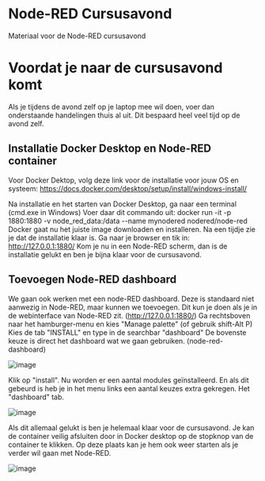 # Node-RED Cursusavond
Materiaal voor de Node-RED cursusavond

# Voordat je naar de cursusavond komt
Als je tijdens de avond zelf op je laptop mee wil doen, voer dan onderstaande handelingen thuis al uit.
Dit bespaard heel veel tijd op de avond zelf.

## Installatie Docker Desktop en Node-RED container
Voor Docker Dektop, volg deze link voor de installatie voor jouw OS en systeem:
https://docs.docker.com/desktop/setup/install/windows-install/

Na installatie en het starten van Docker Desktop, ga naar een terminal (cmd.exe in Windows)
Voer daar dit commando uit:     docker run -it -p 1880:1880 -v node_red_data:/data --name mynodered nodered/node-red
Docker gaat nu het juiste image downloaden en installeren.
Na een tijdje zie je dat de installatie klaar is.
Ga naar je browser en tik in: http://127.0.0.1:1880/
Kom je nu in een Node-RED scherm, dan is de installatie gelukt en ben je bijna klaar voor de cursusavond.

## Toevoegen Node-RED dashboard
We gaan ook werken met een node-RED dashboard.
Deze is standaard niet aanwezig in Node-RED, maar kunnen we toevoegen.
Dit kun je doen als je in de webinterface van Node-RED zit. (http://127.0.0.1:1880/)
Ga rechtsboven naar het hamburger-menu en kies "Manage palette" (of gebruik shift-Alt P)
Kies de tab "INSTALL" en type in de searchbar "dashboard"
De bovenste keuze is direct het dashboard wat we gaan gebruiken. (node-red-dashboard)

![image](https://github.com/user-attachments/assets/eb9e4006-661f-47ce-b992-db8ed9cc0134)

Klik op "install".
Nu worden er een aantal modules geïnstalleerd. En als dit gebeurd is heb je in het menu links een aantal keuzes extra gekregen.
Het "dashboard" tab.

![image](https://github.com/user-attachments/assets/05523825-3bb4-4d10-890d-1d372cd76bc6)


Als dit allemaal gelukt is ben je helemaal klaar voor de cursusavond.
Je kan de container veilig afsluiten door in Docker desktop op de stopknop van de container te klikken.
Op deze plaats kan je hem ook weer starten als je verder wil gaan met Node-RED.

![image](https://github.com/user-attachments/assets/8a0d78e8-708e-41cb-a3ef-72fb021de4e0)




